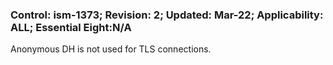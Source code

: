 ### Control: ism-1373; Revision: 2; Updated: Mar-22; Applicability: ALL; Essential Eight:N/A
<p>Anonymous DH is not used for TLS connections.</p>
